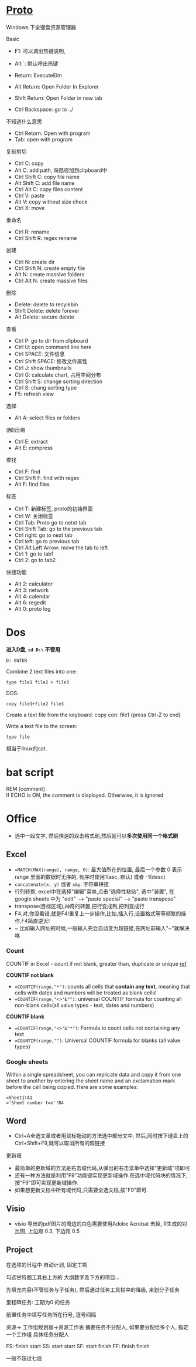 # [Proto](http://miechu.pl/proto/)
Windows 下全键盘资源管理器

Basic

- F1: 可以调出热键说明,
- Alt \`: 默认呼出热键

- Return: ExecuteElm
- Alt Return: Open Folder In Explorer
- Shift Return: Open Folder in new tab
- Ctrl Backspace: go to ../

不知道什么意思

- Ctrl Return: Open with program
- Tab: open with program

复制剪切

- Ctrl C: copy
- Alt C: add path, 将路径加到clipboard中
- Ctrl Shift C: copy file name
- Alt Shift C: add file name
- Ctrl Alt C: copy files content
- Ctrl V: paste
- Alt V: copy without size check
- Ctrl X: move

重命名

- Ctrl R: rename
- Ctrl Shift R: regex rename

创建

- Ctrl N: create dir
- Ctrl Shift N: create empty file
- Alt N: create massive folders
- Ctrl Alt N: create massive files

删除

- Delete: delete to recylebin
- Shift Delete: delete forever
- Alt Delete: secure delete

查看

- Ctrl P: go to dir from clipboard
- Ctrl U: open command line here
- Ctrl SPACE: 文件信息
- Ctrl Shift SPACE: 修改文件属性
- Ctrl J: show thumbnails
- Ctrl G: calculate chart, 占用空间分布
- Ctrl Shift S: change sorting direction
- Ctrl S: chang sorting type
- F5: refresh view

选择

- Alt A: select files or folders

(解)压缩

- Ctrl E: extract
- Alt E: compress

查找

- Ctrl F: find
- Ctrl Shift F: find with regex
- Alt F: find files

标签

- Ctrl T: 新建标签, proto的初始界面
- Ctrl W: 关闭标签
- Ctrl Tab: Proto go to netxt tab
- Ctrl Shift Tab: go to the previous tab
- Ctrl right: go to next tab
- Ctrl left: go to previous tab
- Ctrl Alt Left Arrow: move the tab to left
- Ctrl 1: go to tab1
- Ctrl 2: go to tab2

快捷功能

- Alt 2: calculator
- Alt 3: network
- Alt 4: calendar
- Alt 6: regedit
- Alt 0: proto log

# Dos
**进入D盘, `cd D:\` 不管用**  
```
D: ENTER
```

Combine 2 text files into one:
```
type file1 file2 > file3
```
DOS:
```
copy file1+file2 file3
```
Create a text file from the keyboard: copy con: file1 {press Ctrl-Z to end}

Write a text file to the screen: 
```
type file
```
相当于linux的cat.

# bat script
REM [comment]  
If ECHO is ON, the comment is displayed. Otherwise, it is ignored

# Office

- 选中一段文字, 然后快速的双击格式刷,然后就可以**多次使用同一个格式刷**

## Excel
- `=MATCH(MAX(range), range, 0)`: 最大值所在的位置, 最后一个参数 0 表示range 里面的数据时无序的, 有序时使用1(asc, 默认) 或者 -1(desc)
- `concatenate(x, y)` 或者 `x&y`: 字符串拼接
- 行列转换, excel中在选择"编辑"菜单,点击"选择性粘贴", 选中"装置", 在google sheets 中为 "edit" --> "paste special" --> "paste transpose"
- transpose(目标区域),神奇的转置,把行变成列,把列变成行
- F4,对,你没看错,就是F4!重复上一步操作,比如,插入行,设置格式等等频繁的操作,F4简直逆天!
- ~ 比如输入网址的时候,一般输入完会自动变为超链接,在网址前输入"~"就解决咯

### Count
COUNTIF in Excel - count if not blank, greater than, duplicate or unique
[ref](https://www.ablebits.com/office-addins-blog/2014/07/02/excel-countif-examples/)

**COUNTIF not blank**  
- `=COUNTIF(range,"*")`: counts all cells that **contain any text**, meaning that cells with dates and numbers will be treated as blank cells!
- `=COUNTIF(range,"<>"&"")`:  universal COUNTIF formula for counting all non-blank cells(all value types - text, dates and numbers)

**COUNTIF blank**  
- `=COUNTIF(range,"<>"&"*")`:  Formula to count cells not containing any text
- `=COUNTIF(range,"")`: Universal COUNTIF formula for blanks (all value types)

### Google sheets
Within a single spreadsheet, you can replicate data and copy it from one sheet to another by 
entering the sheet name and an exclamation mark before the cell being copied. Here are some examples:
```
=Sheet1!A1
='Sheet number two'!B4
```

## Word
- Ctrl+A全选文章或者用鼠标拖动的方法选中部分文中, 然后,同时按下键盘上的Ctrl+Shift+F9,就可以取消所有的超链接

更新域

- 最简单的更新域的方法是右击域代码,从弹出的右击菜单中选择"更新域"项即可
- 还有一种方法就是利用"F9"功能键实现更新域操作.在选中域代码块的情况下,按"F9"即可实现更新域操作.
- 如果想更新文档中所有域代码,只需要全选文档,按"F9"即可.

## Visio
- visio 导出的pdf图片的周边的白色需要使用Adobe Acrobat 去掉, R生成的对比图, 上边距 0.3, 下边距 0.5

## Project
在选项的日程中 自动计划, 固定工期

勾选甘特图工具右上方的 大纲数字及下方的项目...

先填充内容(不管任务与子任务), 然后通过任务工具栏中的降级, 来划分子任务

里程碑任务: 工期为0 的任务

前置任务中填写任务所在行号, 逗号间隔

资源-> 工作组规划器->资源工作表
摘要任务不分配人, 如果要分配给多个人, 指定一个工作组
具体任务分配人

FS: finish start
SS: start start
SF: start finish
FF: finish finish

一般不超过七层
